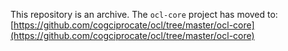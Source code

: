 
This repository is an archive. The `ocl-core` project has moved to: [https://github.com/cogciprocate/ocl/tree/master/ocl-core](https://github.com/cogciprocate/ocl/tree/master/ocl-core)

